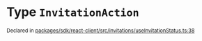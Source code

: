 # Type `InvitationAction`
<sub>Declared in [packages/sdk/react-client/src/invitations/useInvitationStatus.ts:38](https://github.com/dxos/dxos/blob/c996a34fe/packages/sdk/react-client/src/invitations/useInvitationStatus.ts#L38)</sub>






